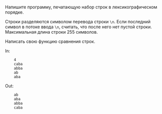 Напишите программу, печатающую набор строк в лексикографическом порядке.

Строки разделяются символом перевода строки `\n`. Если последний символ в потоке ввода `\n`, считать, что после него нет пустой строки. Максимальная длина строки 255 символов.

Написать свою функцию сравнения строк.


In:
```
	4
	caba
	abba
	ab
	aba
```
Out:
```
	ab
	aba
	abba
	caba
	
```
